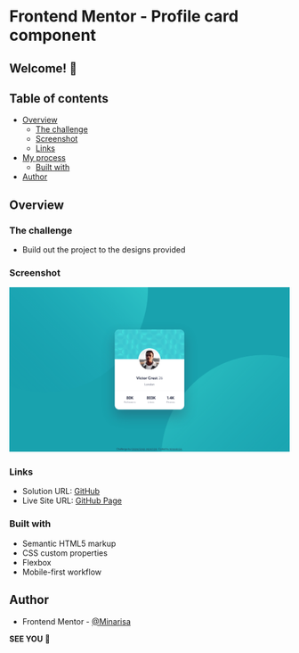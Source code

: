 # Frontend Mentor - Profile card component

## Welcome! 👋

## Table of contents

- [Overview](#overview)
  - [The challenge](#the-challenge)
  - [Screenshot](#screenshot)
  - [Links](#links)
- [My process](#my-process)
  - [Built with](#built-with)
- [Author](#author)

## Overview

### The challenge

- Build out the project to the designs provided

### Screenshot

![](./images/screenshot.png)

### Links

- Solution URL: [GitHub](https://github.com/Minarisa/fem-profile-card-component-main)
- Live Site URL: [GitHub Page](https://minarisa.github.io/fem-profile-card-component-main/)

### Built with

- Semantic HTML5 markup
- CSS custom properties
- Flexbox
- Mobile-first workflow

## Author

- Frontend Mentor - [@Minarisa](https://www.frontendmentor.io/profile/minarisa)

**SEE YOU** 🚀
